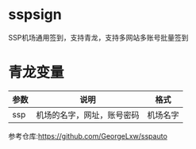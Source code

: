 # sspsign
SSP机场通用签到，支持青龙，支持多网站多账号批量签到
# 青龙变量
| 参数 | 说明                     |  格式  |
| ---- | -----------------------  |  -------  |
| ssp  | 机场的名字，网址，账号密码 |  机场名字|机场的网址(https:www.xxxx...)|第一个账号,密码;第二个账号,密码;...  |

参考仓库:https://github.com/GeorgeLxw/sspauto
